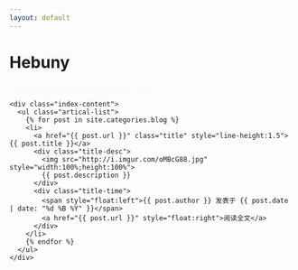 ```yaml
---
layout: default
---
```


<body>
  <div class="index-wrapper">
    <div class="aside">
      <div class="info-card">
        <h1>Hebuny</h1>
		<div style="color:#F0FFFF"><p>Every light has darkness to balance it. </p></div>
      </div>
      <div id="particles-js"></div>
    </div>

    <div class="index-content">
      <ul class="artical-list">
        {% for post in site.categories.blog %}
        <li>
          <a href="{{ post.url }}" class="title" style="line-height:1.5">{{ post.title }}</a>
          <div class="title-desc">
			<img src="http://i.imgur.com/oMBcG88.jpg" style="width:100%;height:100%">
			{{ post.description }}
		  </div>
		  <div class="title-time">
			<span style="float:left">{{ post.author }} 发表于 {{ post.date | date: "%d %B %Y" }}</span> 
			<a href="{{ post.url }}" style="float:right">阅读全文</a>
		  </div>
        </li>
        {% endfor %}
      </ul>
    </div>
  </div>
</body>
